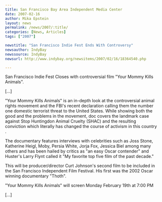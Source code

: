 ```yaml
---
title: San Francisco Bay Area Independent Media Center 
date: 2007-02-16
author: Mika Epstein
layout: news
permalink: /news/2007/:title/
categories: [News, Articles]
tags: ["2007"]

newstitle: "San Francisco Indie Fest Ends With Controversy"
newsauthor: IndyBay
newssource: IndyBay
newsurl: http://www.indybay.org/newsitems/2007/02/16/18364540.php 

---
```


San Francisco Indie Fest Closes with controversial film "Your Mommy Kills Animals".

[...]

"Your Mommy Kills Animals" is an in-depth look at the controversial animal rights movement and the FBI's recent declaration calling them the number one domestic terrorist threat to the United States. While showing both the good and the problems in the movement, doc covers the landmark case against Stop Huntingdon Animal Cruelty (SHAC) and the resulting conviction which literally has changed the course of activism in this country . 

The documentary features interviews with celebrities such as Joss Stone, Katherine Heigl, Moby, Persia White, Jorja Fox, Jessica Biel among many others and has been hailed by critics as "an easy Oscar contender" and Huster's Larry Flynt called it "My favorite top five film of the past decade." 

This will be producer/director Curt Johnson's second film to be included in the San Francisco Independent Film Festival. His first was the 2002 Oscar winning documentary "Thoth". 

"Your Mommy Kills Animals" will screen Monday February 19th at 7:00 PM

[...]